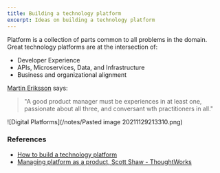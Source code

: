 ```yaml
---
title: Building a technology platform
excerpt: Ideas on building a technology platform
---
```


Platform is a collection of parts common to all problems in the domain. Great technology platforms are at the intersection of: 
- Developer Experience
- APIs, Microservices, Data, and Infrastructure
- Business and organizational alignment

[Martin Eriksson](https://martineriksson.com/) says: 
> "A good product manager must be experiences in at least one, passionate about all three, and conversant wth practitioners in all." 

![Digital Platforms](/notes/Pasted image 20211129213310.png)
  
  
### References
- [How to build a technology platform](https://kislayverma.com/platform-thinking/how-to-build-a-technology-platform/)
- [Managing platform as a product, Scott Shaw - ThoughtWorks](https://www.youtube.com/watch?v=d8UEYNFrvjk)
